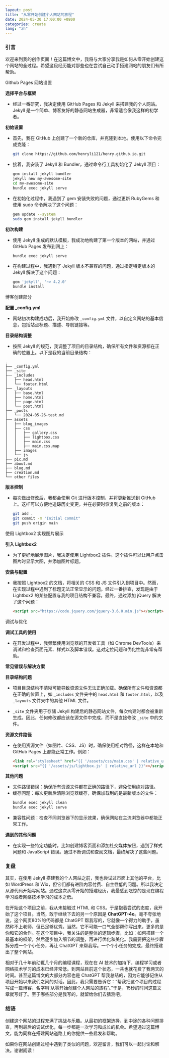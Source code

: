 ```yaml
---
layout: post
title: "从零开始创建个人网站的旅程"
date: 2024-05-30 17:00:00 +0800
categories: create
lang: "zh"
---
```


### 引言

欢迎来到我的创作页面！在这篇博文中，我将与大家分享我是如何从零开始创建这个网站的全过程。希望这段经历能对那些也在尝试自己动手搭建网站的朋友们有所帮助。

<div class="quote-box">
  <p>Github Pages 网站设置</p>
</div>

**选择平台与框架**
- 经过一番研究，我决定使用 GitHub Pages 和 Jekyll 来搭建我的个人网站。Jekyll 是一个简单、博客友好的静态网站生成器，非常适合像我这样的初学者。

**初始设置**
- 首先，我在 GitHub 上创建了一个新的仓库，并克隆到本地。使用以下命令完成克隆：
  ```sh
  git clone https://github.com/henryli121/henry.github.io.git
  ```
- 接着，我安装了 Jekyll 和 Bundler，通过命令行工具初始化了 Jekyll 项目：
  ```sh
  gem install jekyll bundler
  jekyll new my-awesome-site
  cd my-awesome-site
  bundle exec jekyll serve
  ```
- 在初始化过程中，我遇到了 gem 安装失败的问题，通过更新 RubyGems 和使用 sudo 命令解决了这个问题：
  ```sh
  gem update --system
  sudo gem install jekyll bundler
  ```

**初次构建**
- 使用 Jekyll 生成的默认模板，我成功地构建了第一个版本的网站，并通过 GitHub Pages 发布到网上：
  ```sh
  bundle exec jekyll serve
  ```
- 在构建过程中，我遇到了 Jekyll 版本不兼容的问题，通过指定特定版本的 Jekyll 解决了这个问题：
  ```sh
  gem 'jekyll', '~> 4.2.0'
  bundle install
  ```
  
<div class="quote-box">
  <p>博客创建部分</p>
</div>

**配置 _config.yml**
- 网站初次构建成功后，我开始修改 `_config.yml` 文件，以自定义网站的基本信息，包括站点标题、描述、导航链接等。

**目录结构调整**
- 按照 Jekyll 的规范，我调整了项目的目录结构，确保所有文件和资源都在正确的位置上。以下是我的当前目录结构：

```
.
├── _config.yml
├── _site
├── _includes
│   ├── head.html
│   └── footer.html
├── _layouts
│   ├── base.html
│   ├── home.html
│   ├── page.html
│   └── post.html
├── _posts
│   └── 2024-05-26-test.md
├── assets
│   ├── blog_images
│   ├── css
│   │   ├── gallery.css
│   │   ├── lightbox.css
│   │   ├── main.css
│   │   ├── main.css.map
│   ├── images
│   └── js
├── pic.md
├── about.md
├── blog.md
├── creation.md
└── other files
```

**版本控制**
- 每次做出修改后，我都会使用 Git 进行版本控制，并将更新推送到 GitHub 上。这样可以方便地追踪历史变更，并在必要时恢复到之前的版本：
  ```sh
  git add .
  git commit -m "Initial commit"
  git push origin main
  ```

<div class="quote-box">
  <p>使用 Lightbox2 实现图片展示</p>
</div>

**引入 Lightbox2**
- 为了更好地展示图片，我决定使用 Lightbox2 插件。这个插件可以让用户点击图片时显示大图，并添加图片标题。

**安装与配置**
- 我按照 Lightbox2 的文档，将相关的 CSS 和 JS 文件引入到项目中。然而，在实现过程中遇到了标题无法正常显示的问题。经过一番排查，发现是由于 Lightbox2 的某些配置与我的项目结构不兼容。最终，通过添加 jQuery 解决了这个问题：
  ```html
  <script src="https://code.jquery.com/jquery-3.6.0.min.js"></script>
  ```

<div class="quote-box">
  <p>调试与优化</p>
</div>

**调试工具的使用**
- 在开发过程中，我频繁使用浏览器的开发者工具（如 Chrome DevTools）来调试和检查页面元素、样式以及脚本错误。这对定位问题和优化性能非常有帮助。

**常见错误与解决方案**

**目录结构问题**
- 项目目录结构不清晰可能导致资源文件无法正确加载。确保所有文件和资源都在正确的位置上，如 `_includes` 文件夹中的 `head.html` 和 `footer.html`，以及 `_layouts` 文件夹中的其他 HTML 文件。

-  `_site` 文件夹用于存储 Jekyll 构建后的静态网站文件，每次构建时都会被重新生成。因此，任何修改都应该在源文件中完成，而不是直接修改 `_site` 中的文件。

**资源文件路径**
- 在使用资源文件（如图片、CSS、JS）时，确保使用相对路径，这样在本地和 GitHub Pages 上都能正常工作。例如：
  ```html
  <link rel="stylesheet" href="{{ '/assets/css/main.css' | relative_url }}">
  <script src="{{ '/assets/js/lightbox.js' | relative_url }}"></script>
  ```

**其他问题**
- 文件路径错误：确保所有资源文件都在正确的路径下，避免使用绝对路径。
- 缓存问题：每次更新后清除浏览器缓存，确保加载到的是最新版本的文件：
  ```sh
  bundle exec jekyll clean
  bundle exec jekyll serve
  ```
- 兼容性问题：检查不同浏览器下的显示效果，确保网站在主流浏览器中都能正常工作。

**遇到的其他问题**
- 在实现一些特定功能时，比如创建博客页面和添加社交媒体按钮，遇到了样式问题和 JavaScript 错误。通过不断调试和查阅文档，最终解决了这些问题。

### 复盘
其实，在使用 Jekyll 搭建我的个人网站之前，我也尝试过市面上其他的平台，比如 WordPress 和 Wix，但它们都有进阶内容付费、自主性低的问题。所以我决定从源代码开始写网站。通过这次从零开始的搭建经历，我最感到吃惊的是现在编程学习或者网络技术学习的成本之低。

在开始这个项目之前，我从未接触过 HTML 和 CSS。于是抱着尝试的态度，我开始了这个项目。当然，敢于继续下去的另一个原因是 <b>ChatGPT-4o</b>。毫不夸张地说，这个网页80%的代码都是 ChatGPT 帮我写的，它就像一个得力的助手，虽然称不上老师，但已足够优秀。当然，它不可能一口气全部帮你写出来，更多的是你和它的合作。在这个项目中，我关注的是整体的逻辑步骤，比如：如何搭建一个最基本的框架，然后逐步加入细节的调整，再进行优化和美化。我需要把这些步骤拆分成一个个小任务，再让 ChatGPT 来帮我写。一个个小任务的完成，最终搭建出了整个网站。

相对于几十年前动辄几个月的编程课程，现在在 AI 技术的加持下，编程学习或者网络技术学习的成本已经非常低。到网站目前这个状态，一共也就花费了我两天的时间。甚至这篇博文的大部分内容也是 ChatGPT 帮我总结的，因为它能够记住从项目开始以来我们之间的对话。因此，我只需要告诉它：“帮我把这个项目的过程写成一篇博客，名字叫‘从零开始创建个人网站的旅程’。”于是，15秒的时间这篇文章就写好了。至于哪些部分是我写的，就留给你们去猜测吧。

### 结语

创建这个网站的过程充满了挑战与乐趣。从最初的框架选择，到中途的各种问题排查，再到最后的调试优化，每一步都是一次学习和成长的机会。希望通过这篇博文，能为同样在搭建网站道路上的你提供一些启发和帮助。

如果你在网站创建过程中遇到了类似的问题，欢迎留言，我们可以一起讨论和解决。谢谢阅读！